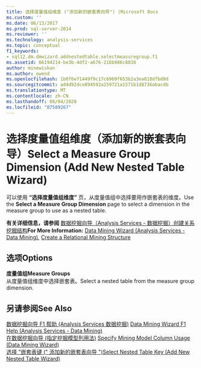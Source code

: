 ```yaml
---
title: 选择度量值组维度 ("添加新的嵌套表向导") |Microsoft Docs
ms.custom: ''
ms.date: 06/13/2017
ms.prod: sql-server-2014
ms.reviewer: ''
ms.technology: analysis-services
ms.topic: conceptual
f1_keywords:
- sql12.dm.dmwizard.addnestedtable.selectmeasuregroup.f1
ms.assetid: 66194214-be3b-4df2-a676-216b986c8838
author: minewiskan
ms.author: owend
ms.openlocfilehash: 1b0f6e71449f9c17c6969f653b2a3ea818dfbd0d
ms.sourcegitcommit: ad4d92dce894592a259721a1571b1d8736abacdb
ms.translationtype: MT
ms.contentlocale: zh-CN
ms.lasthandoff: 08/04/2020
ms.locfileid: "87589267"
---
```

# <a name="select-a-measure-group-dimension-add-new-nested-table-wizard"></a><span data-ttu-id="a61d7-102">选择度量值组维度（添加新的嵌套表向导）</span><span class="sxs-lookup"><span data-stu-id="a61d7-102">Select a Measure Group Dimension (Add New Nested Table Wizard)</span></span>
  <span data-ttu-id="a61d7-103">可以使用 **“选择度量值组维度”** 页，从度量值组中选择要用作嵌套表的维度。</span><span class="sxs-lookup"><span data-stu-id="a61d7-103">Use the **Select a Measure Group Dimension** page to select a dimension in the measure group to use as a nested table.</span></span>  
  
 <span data-ttu-id="a61d7-104">**有关详细信息，请参阅** [数据挖掘向导（Analysis Services - 数据挖掘）](data-mining/data-mining-wizard-analysis-services-data-mining.md)[创建关系挖掘结构](data-mining/create-a-relational-mining-structure.md)</span><span class="sxs-lookup"><span data-stu-id="a61d7-104">**For More Information:** [Data Mining Wizard &#40;Analysis Services - Data Mining&#41;](data-mining/data-mining-wizard-analysis-services-data-mining.md), [Create a Relational Mining Structure](data-mining/create-a-relational-mining-structure.md)</span></span>  
  
## <a name="options"></a><span data-ttu-id="a61d7-105">选项</span><span class="sxs-lookup"><span data-stu-id="a61d7-105">Options</span></span>  
 <span data-ttu-id="a61d7-106">**度量值组**</span><span class="sxs-lookup"><span data-stu-id="a61d7-106">**Measure Groups**</span></span>  
 <span data-ttu-id="a61d7-107">从度量值组维度中选择嵌套表。</span><span class="sxs-lookup"><span data-stu-id="a61d7-107">Select a nested table from the measure group dimension.</span></span>  
  
## <a name="see-also"></a><span data-ttu-id="a61d7-108">另请参阅</span><span class="sxs-lookup"><span data-stu-id="a61d7-108">See Also</span></span>  
 <span data-ttu-id="a61d7-109">[数据挖掘向导 F1 帮助 &#40;Analysis Services 数据挖掘&#41;](data-mining-wizard-f1-help-analysis-services-data-mining.md) </span><span class="sxs-lookup"><span data-stu-id="a61d7-109">[Data Mining Wizard F1 Help &#40;Analysis Services - Data Mining&#41;](data-mining-wizard-f1-help-analysis-services-data-mining.md) </span></span>  
 <span data-ttu-id="a61d7-110">[在数据挖掘向导 &#40;指定挖掘模型列用法&#41;](specify-mining-model-column-usage-data-mining-wizard.md) </span><span class="sxs-lookup"><span data-stu-id="a61d7-110">[Specify Mining Model Column Usage &#40;Data Mining Wizard&#41;](specify-mining-model-column-usage-data-mining-wizard.md) </span></span>  
 [<span data-ttu-id="a61d7-111">选择 "嵌套表键 &#40;" 添加新的嵌套表向导 "&#41;</span><span class="sxs-lookup"><span data-stu-id="a61d7-111">Select Nested Table Key &#40;Add New Nested Table Wizard&#41;</span></span>](select-nested-table-key-add-new-nested-table-wizard.md)  
  
  
